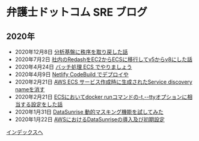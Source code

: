 # 弁護士ドットコム SRE ブログ

## 2020年

* 2020年12月8日 [分析基盤に秩序を取り戻した話](https://qiita.com/t_odash/items/3fbb3f0781c5bca0fe64)
* 2020年7月2日 [社内のRedashをEC2からECSに移行してv5からv8にした話](https://qiita.com/t_odash/items/8d28afd2ffd1e5929b99)
* 2020年4月24日 [バッチ処理 ECS でやりましょう](https://note.com/setomits/n/ned04c943c279)
* 2020年4月9日 [Netlify CodeBuild でデプロイや](https://note.com/setomits/n/n1c566d49a431)
* 2020年2月21日 [AWS ECS サービス作成時に生成されたService discovery nameを消す](https://qiita.com/t_odash/items/75ccf6d794d1510b3920)
* 2020年2月21日 [ECSにおいてdocker runコマンドの-t,--ttyオプションに相当する設定をした話](https://qiita.com/t_odash/items/c7a181bf3bc890927065)
* 2020年1月31日 [DataSunrise 動的マスキング機能を試してみた](https://qiita.com/t_odash/items/77243320f6978629d16b)
* 2020年1月22日 [AWSにおけるDataSunriseの導入及び初期設定](https://qiita.com/t_odash/items/5792cd2aaf6adda6b4a2)

[インデックスへ](/sreblog/)
